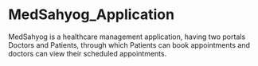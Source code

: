 # MedSahyog_Application
MedSahyog is a healthcare management application, having two portals Doctors and Patients, through which Patients can book appointments and doctors can view their scheduled appointments.
